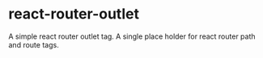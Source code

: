 # react-router-outlet
A simple react router outlet tag. A single place holder for react router path and route tags.
